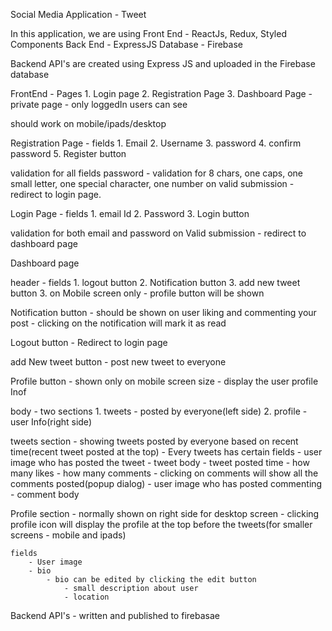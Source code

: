 
Social Media Application - Tweet

 In this application, we are using
	Front End - ReactJs, Redux, Styled Components
	Back End - ExpressJS
	Database - Firebase

 Backend API's are created using Express JS and uploaded in the Firebase database
 
FrontEnd - Pages
	1. Login page
	2. Registration Page
	3. Dashboard Page - private page - only loggedIn users can see

should work on mobile/ipads/desktop

Registration Page - fields
	1. Email
	2. Username
	3. password
	4. confirm password
	5. Register button
	
validation for all fields
password - validation for 8 chars, one caps, one small letter, one special character, one number
on valid submission - redirect to login page.
	
Login Page - fields
	1. email Id
	2. Password
	3. Login button
	
validation for both email and password
on Valid submission - redirect to dashboard page

Dashboard page

header - fields
	1. logout button
	2. Notification button
	3. add new tweet button
	3. on Mobile screen only - profile button will be shown
	
 Notification button
	- should be shown on user liking and commenting your post
	- clicking on the notification will mark it as read

 Logout button
	- Redirect to login page
	
 add New tweet button
	- post new tweet to everyone
	
 Profile button
	- shown only on mobile screen size
	- display the user profile Inof
	
body - two sections
	1. tweets - posted by everyone(left side)
	2. profile - user Info(right side)
	
  tweets section
	- showing tweets posted by everyone based on recent time(recent tweet posted at the top)
	- Every tweets has certain fields
		- user image who has posted the tweet
		- tweet body
		- tweet posted time
		- how many likes
		- how many comments
				- clicking on comments will show all the comments posted(popup dialog)
						- user image who has posted commenting
						- comment body
				
  Profile section
	- normally shown on right side for desktop screen
	- clicking profile icon will display the profile at the top before the tweets(for smaller screens - mobile and ipads)
	
	fields
		- User image
		- bio
			- bio can be edited by clicking the edit button
				- small description about user
				- location
			
Backend API's - written and published to firebasae
